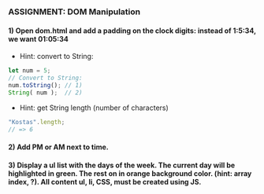 ### ASSIGNMENT: DOM Manipulation

#### 1) Open dom.html and add a padding on the clock digits: instead of 1:5:34, we want 01:05:34

- Hint: convert to String:

```javascript
let num = 5;
// Convert to String:
num.toString(); // 1)
String( num );  // 2)
```

- Hint: get String length (number of characters)

```javascript
"Kostas".length;
// => 6
```

#### 2) Add PM or AM next to time.

#### 3) Display a ul list with the days of the week. The current day will be highlighted in green. The rest on in orange background color. (hint: array index, ?). All content ul, li, CSS, must be created using JS.